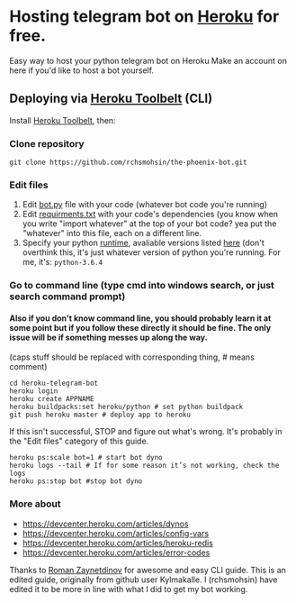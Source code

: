 # Hosting telegram bot on [Heroku](https://heroku.com) for free.
Easy way to host your python telegram bot on Heroku
Make an account on here if you'd like to host a bot yourself.

## Deploying via [Heroku Toolbelt](https://toolbelt.heroku.com/) (CLI)
Install [Heroku Toolbelt](https://toolbelt.heroku.com/), then:
### Clone repository
`git clone https://github.com/rchsmohsin/the-phoenix-bot.git`
### Edit files
1. Edit [bot.py](https://github.com/rchsmohsin/the-phoenix-bot/blob/master/bot.py) file with your code (whatever bot code you're running)
2. Edit [requirments.txt](https://github.com/rchsmohsin/the-phoenix-bot/blob/master/requirements.txt) with your code's dependencies (you know when you write "import whatever" at the top of your bot code? yea put the "whatever" into this file, each on a different line.
3. Specify your python [runtime](https://github.com/rchsmohsin/the-phoenix-bot/blob/master/runtime.txt), avaliable versions listed [here](https://devcenter.heroku.com/articles/python-runtimes) (don't overthink this, it's just whatever version of python you're running. For me, it's: `python-3.6.4`

### Go to command line (type cmd into windows search, or just search command prompt)
#### Also if you don't know command line, you should probably learn it at some point but if you follow these directly it should be fine. The only issue will be if something messes up along the way.
(caps stuff should be replaced with corresponding thing, # means comment) 
```
cd heroku-telegram-bot
heroku login
heroku create APPNAME
heroku buildpacks:set heroku/python # set python buildpack
git push heroku master # deploy app to heroku
```
If this isn't successful, STOP and figure out what's wrong. It's probably in the "Edit files" category of this guide.
```
heroku ps:scale bot=1 # start bot dyno
heroku logs --tail # If for some reason it’s not working, check the logs
heroku ps:stop bot #stop bot dyno
```

### More about
- https://devcenter.heroku.com/articles/dynos
- https://devcenter.heroku.com/articles/config-vars
- https://devcenter.heroku.com/articles/heroku-redis
- https://devcenter.heroku.com/articles/error-codes

Thanks to [Roman Zaynetdinov](https://github.com/zaynetro) for awesome and easy CLI guide.
This is an edited guide, originally from github user Kylmakalle. I (rchsmohsin) have edited it to be more in line with what I did to get my bot working.
